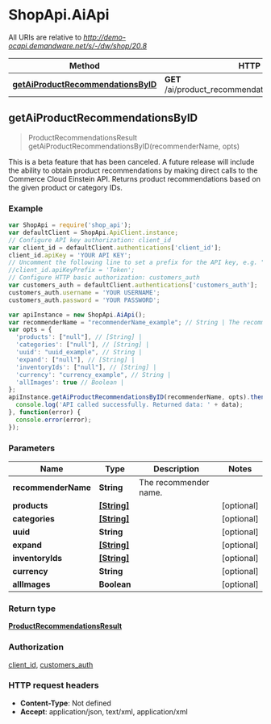 # ShopApi.AiApi

All URIs are relative to *http://demo-ocapi.demandware.net/s/-/dw/shop/20.8*

Method | HTTP request | Description
------------- | ------------- | -------------
[**getAiProductRecommendationsByID**](AiApi.md#getAiProductRecommendationsByID) | **GET** /ai/product_recommendations/{recommender_name} | 



## getAiProductRecommendationsByID

> ProductRecommendationsResult getAiProductRecommendationsByID(recommenderName, opts)



This is a beta feature that has been canceled. A future release will include the ability to obtain product recommendations by making direct calls to the Commerce Cloud Einstein API.  Returns product recommendations based on the given product or category IDs.

### Example

```javascript
var ShopApi = require('shop_api');
var defaultClient = ShopApi.ApiClient.instance;
// Configure API key authorization: client_id
var client_id = defaultClient.authentications['client_id'];
client_id.apiKey = 'YOUR API KEY';
// Uncomment the following line to set a prefix for the API key, e.g. "Token" (defaults to null)
//client_id.apiKeyPrefix = 'Token';
// Configure HTTP basic authorization: customers_auth
var customers_auth = defaultClient.authentications['customers_auth'];
customers_auth.username = 'YOUR USERNAME';
customers_auth.password = 'YOUR PASSWORD';

var apiInstance = new ShopApi.AiApi();
var recommenderName = "recommenderName_example"; // String | The recommender name.
var opts = {
  'products': ["null"], // [String] | 
  'categories': ["null"], // [String] | 
  'uuid': "uuid_example", // String | 
  'expand': ["null"], // [String] | 
  'inventoryIds': ["null"], // [String] | 
  'currency': "currency_example", // String | 
  'allImages': true // Boolean | 
};
apiInstance.getAiProductRecommendationsByID(recommenderName, opts).then(function(data) {
  console.log('API called successfully. Returned data: ' + data);
}, function(error) {
  console.error(error);
});

```

### Parameters



Name | Type | Description  | Notes
------------- | ------------- | ------------- | -------------
 **recommenderName** | **String**| The recommender name. | 
 **products** | [**[String]**](String.md)|  | [optional] 
 **categories** | [**[String]**](String.md)|  | [optional] 
 **uuid** | **String**|  | [optional] 
 **expand** | [**[String]**](String.md)|  | [optional] 
 **inventoryIds** | [**[String]**](String.md)|  | [optional] 
 **currency** | **String**|  | [optional] 
 **allImages** | **Boolean**|  | [optional] 

### Return type

[**ProductRecommendationsResult**](ProductRecommendationsResult.md)

### Authorization

[client_id](../README.md#client_id), [customers_auth](../README.md#customers_auth)

### HTTP request headers

- **Content-Type**: Not defined
- **Accept**: application/json, text/xml, application/xml

